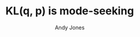 ---
layout: post
title: "KL(q, p) is mode-seeking"
author: "Andy Jones"
categories: journal
tags: []
<!-- image: -->
---